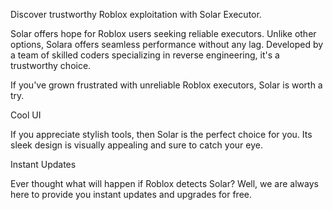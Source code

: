 Discover trustworthy Roblox exploitation with Solar Executor.

Solar offers hope for Roblox users seeking reliable executors. Unlike other options, Solara offers seamless performance without any lag. Developed by a team of skilled coders specializing in reverse engineering, it's a trustworthy choice.

If you've grown frustrated with unreliable Roblox executors, Solar is worth a try.

Cool UI

If you appreciate stylish tools, then Solar is the perfect choice for you. Its sleek design is visually appealing and sure to catch your eye.

Instant Updates

Ever thought what will happen if Roblox detects Solar? Well, we are always here to provide you instant updates and upgrades for free.
